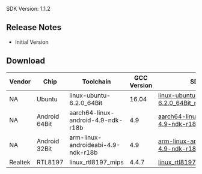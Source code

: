 SDK Version: 1.1.2

## Release Notes

- Initial Version

## Download

Vendor | Chip | Toolchain | GCC Version | SDK
---|---|---|---|---
NA | Ubuntu | linux-ubuntu-6.2.0_64Bit | 16.04 | [linux-ubuntu-6.2.0_64Bit_master](https://images.tuyacn.com/rms-static/99b78cc0-88a4-11ec-9331-812ee95c9744-1644300107661.tar.gz?tyName=ty_integrated_sdk-TuyaOS2.3.2_ty_integrated_sdk_release-1.1.2_linux-ubuntu-6.2.0_64Bit_master_1.0.2.tar.gz)
NA | Android 64Bit | aarch64-linux-android-4.9-ndk-r18b | 4.9 | [aarch64-linux-android-4.9-ndk-r18b_bt_wr_wf](https://images.tuyacn.com/rms-static/25a57fe0-88a4-11ec-9331-812ee95c9744-1644299912926.tar.gz?tyName=ty_integrated_sdk-TuyaOS2.3.2_ty_integrated_sdk_release-1.1.2_aarch64-linux-android-4.9-ndk-r18b_bt_wr_wf_1.0.2.tar.gz)
NA | Android 32Bit | arm-linux-androideabi-4.9-ndk-r18b | 4.9 | [arm-linux-androideabi-4.9-ndk-r18b_bt_wr_wf](https://images.tuyacn.com/rms-static/25a69150-88a4-11ec-b4f1-6d1648adf857-1644299912933.tar.gz?tyName=ty_integrated_sdk-TuyaOS2.3.2_ty_integrated_sdk_release-1.1.2_arm-linux-androideabi-4.9-ndk-r18b_bt_wr_wf_1.0.2.tar.gz)
Realtek | RTL8197 | linux_rtl8197_mips | 4.4.7 | [linux_rtl8197_mips_master](https://images.tuyacn.com/rms-static/218cbbf0-88a7-11ec-b4f1-6d1648adf857-1644301194543.tar.gz?tyName=ty_integrated_sdk-TuyaOS2.3.2_ty_integrated_sdk_release-1.1.2_linux_rtl8197_mips_master_2.0.1.tar.gz)